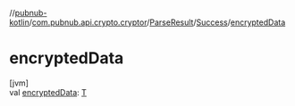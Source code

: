//[pubnub-kotlin](../../../../index.md)/[com.pubnub.api.crypto.cryptor](../../index.md)/[ParseResult](../index.md)/[Success](index.md)/[encryptedData](encrypted-data.md)

# encryptedData

[jvm]\
val [encryptedData](encrypted-data.md): [T](index.md)
